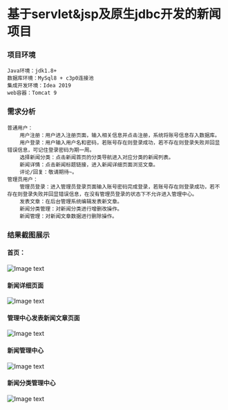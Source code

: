 # 基于servlet&jsp及原生jdbc开发的新闻项目
### 项目环境
    Java环境：jdk1.8+
    数据库环境：MySql8 + c3p0连接池
    集成开发环境：Idea 2019
    web容器：Tomcat 9
### 需求分析
    普通用户：
        用户注册：用户进入注册页面，输入相关信息并点击注册，系统将账号信息存入数据库。
        用户登录：用户输入用户名和密码，若账号存在则登录成功，若不存在则登录失败并回显错误信息，可记住登录密码为期一周。
        选择新闻分类：点击新闻首页的分类导航进入对应分类的新闻列表。
        新闻详情：点击新闻标题链接，进入新闻详细页面浏览文章。
        评论/回复：敬请期待~。
    管理员用户：
        管理员登录：进入管理员登录页面输入账号密码完成登录，若账号存在则登录成功，若不存在则登录失败并回显错误信息，在没有管理员登录的状态下不允许进入管理中心。
        发表文章：在后台管理系统编辑发表新文章。
        新闻分类管理：对新闻分类进行增删改操作。
        新闻管理：对新闻文章数据进行删除操作。

### 结果截图展示
#### 首页：
![Image text](https://github.com/JsjCode/servlet-jsp_news/blob/master/md_image/index.png)
#### 新闻详细页面
![Image text](https://github.com/JsjCode/servlet-jsp_news/blob/master/md_image/news.png)
#### 管理中心发表新闻文章页面
![Image text](https://github.com/JsjCode/servlet-jsp_news/blob/master/md_image/publish.png)
#### 新闻管理中心
![Image text](https://github.com/JsjCode/servlet-jsp_news/blob/master/md_image/newsManege.png)
#### 新闻分类管理中心
![Image text](https://github.com/JsjCode/servlet-jsp_news/blob/master/md_image/newsCateManage.png)
